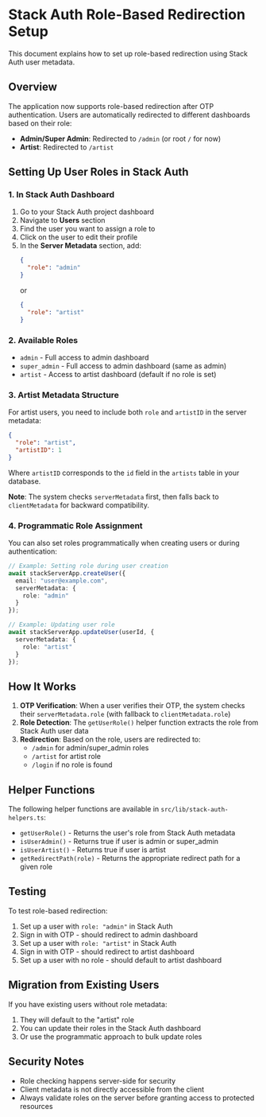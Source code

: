 # Stack Auth Role-Based Redirection Setup

This document explains how to set up role-based redirection using Stack Auth user metadata.

## Overview

The application now supports role-based redirection after OTP authentication. Users are automatically redirected to different dashboards based on their role:

- **Admin/Super Admin**: Redirected to `/admin` (or root `/` for now)
- **Artist**: Redirected to `/artist`

## Setting Up User Roles in Stack Auth

### 1. In Stack Auth Dashboard

1. Go to your Stack Auth project dashboard
2. Navigate to **Users** section
3. Find the user you want to assign a role to
4. Click on the user to edit their profile
5. In the **Server Metadata** section, add:
   ```json
   {
     "role": "admin"
   }
   ```
   or
   ```json
   {
     "role": "artist"
   }
   ```

### 2. Available Roles

- `admin` - Full access to admin dashboard
- `super_admin` - Full access to admin dashboard (same as admin)
- `artist` - Access to artist dashboard (default if no role is set)

### 3. Artist Metadata Structure

For artist users, you need to include both `role` and `artistID` in the server metadata:

```json
{
  "role": "artist",
  "artistID": 1
}
```

Where `artistID` corresponds to the `id` field in the `artists` table in your database.

**Note**: The system checks `serverMetadata` first, then falls back to `clientMetadata` for backward compatibility.

### 4. Programmatic Role Assignment

You can also set roles programmatically when creating users or during authentication:

```typescript
// Example: Setting role during user creation
await stackServerApp.createUser({
  email: "user@example.com",
  serverMetadata: {
    role: "admin"
  }
});

// Example: Updating user role
await stackServerApp.updateUser(userId, {
  serverMetadata: {
    role: "artist"
  }
});
```

## How It Works

1. **OTP Verification**: When a user verifies their OTP, the system checks their `serverMetadata.role` (with fallback to `clientMetadata.role`)
2. **Role Detection**: The `getUserRole()` helper function extracts the role from Stack Auth user data
3. **Redirection**: Based on the role, users are redirected to:
   - `/admin` for admin/super_admin roles
   - `/artist` for artist role
   - `/login` if no role is found

## Helper Functions

The following helper functions are available in `src/lib/stack-auth-helpers.ts`:

- `getUserRole()` - Returns the user's role from Stack Auth metadata
- `isUserAdmin()` - Returns true if user is admin or super_admin
- `isUserArtist()` - Returns true if user is artist
- `getRedirectPath(role)` - Returns the appropriate redirect path for a given role

## Testing

To test role-based redirection:

1. Set up a user with `role: "admin"` in Stack Auth
2. Sign in with OTP - should redirect to admin dashboard
3. Set up a user with `role: "artist"` in Stack Auth
4. Sign in with OTP - should redirect to artist dashboard
5. Set up a user with no role - should default to artist dashboard

## Migration from Existing Users

If you have existing users without role metadata:

1. They will default to the "artist" role
2. You can update their roles in the Stack Auth dashboard
3. Or use the programmatic approach to bulk update roles

## Security Notes

- Role checking happens server-side for security
- Client metadata is not directly accessible from the client
- Always validate roles on the server before granting access to protected resources
